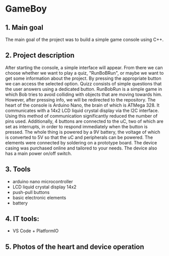 # GameBoy

## 1. Main goal
The main goal of the project was to build a simple game console using C++.

## 2. Project description
After starting the console, a simple interface will appear. From there we can choose whether we want to play a quiz, "RunBoBRun", or maybe we want to get some information about the project. By pressing the appropriate button we can access the selected option. Quizz consists of simple questions that the user answers using a dedicated button. RunBobRun is a simple game in which Bob tries to avoid colliding with objects that are moving towards him. However, after pressing info, we will be redirected to the repository.
The heart of the console is Arduino Nano, the brain of which is ATMega 328. It communicates with a 14x2 LCD liquid crystal display via the I2C interface. Using this method of communication significantly reduced the number of pins used. Additionally, 4 buttons are connected to the uC, two of which are set as interrupts, in order to respond immediately when the button is pressed. The whole thing is powered by a 9V battery, the voltage of which is converted to 5V so that the uC and peripherals can be powered. The elements were connected by soldering on a prototype board. The device casing was purchased online and tailored to your needs. The device also has a main power on/off switch.

## 3. Tools
- arduino nano microcontroller
- LCD liquid crystal display 14x2
- push-pull buttons
- basic electronic elements
- battery

## 4. IT tools:
- VS Code + PlatformIO

## 5. Photos of the heart and device operation
